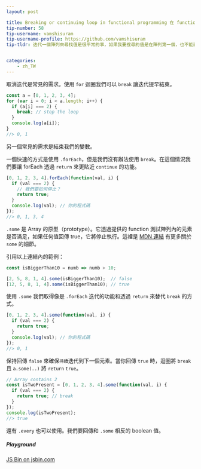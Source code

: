 ```yaml
---
layout: post

title: Breaking or continuing loop in functional programming 在 functionall programming
tip-number: 58
tip-username: vamshisuram
tip-username-profile: https://github.com/vamshisuram
tip-tldr: 迭代一個陣列來尋找值是很平常的事，如果我要搜尋的值是在陣列第一個，也不能直接從迴圈內部回傳，我們需要迭代整個陣列。在這個 tip 我們將看到如何使用 `.some` 和 `.every` 快速完成迭代。


categories:
    - zh_TW
---
```



取消迭代是常見的需求。使用 `for` 迴圈我們可以 `break` 讓迭代提早結束。

```javascript
const a = [0, 1, 2, 3, 4];
for (var i = 0; i < a.length; i++) {
  if (a[i] === 2) {
    break; // stop the loop
  }
  console.log(a[i]);
}
//> 0, 1
```

另一個常見的需求是結束我們的變數。

一個快速的方式是使用 `.forEach`，但是我們沒有辦法使用 `break`。在這個情況我們要讓 forEach 透過 `return` 來更貼近 `continue` 的功能。

```javascript
[0, 1, 2, 3, 4].forEach(function(val, i) {
  if (val === 2) {
    // 我們要如何停止？
    return true;
  }
  console.log(val); // 你的程式碼
});
//> 0, 1, 3, 4
```

`.some` 是 Array 的原型（prototype）。它透過提供的 function 測試陣列內的元素是否滿足，如果任何值回傳 true，它將停止執行。這裡是 [MDN 連結](https://developer.mozilla.org/en/docs/Web/JavaScript/Reference/Global_Objects/Array/some) 有更多關於 `some` 的細節。

引用以上連結內的範例：

```javascript
const isBiggerThan10 = numb => numb > 10;

[2, 5, 8, 1, 4].some(isBiggerThan10);  // false
[12, 5, 8, 1, 4].some(isBiggerThan10); // true
```

使用 `.some` 我們取得像是 `.forEach` 迭代的功能和透過 `return` 來替代 `break` 的方式。

```javascript
[0, 1, 2, 3, 4].some(function(val, i) {
  if (val === 2) {
    return true;
  }
  console.log(val); // 你的程式碼
});
//> 0, 1
```


保持回傳 `false` 來確保`持續`迭代到下一個元素。當你回傳 `true` 時，迴圈將 `break` 且 `a.some(..)` 將 `return` `true`。

```javascript
// Array contains 2
const isTwoPresent = [0, 1, 2, 3, 4].some(function(val, i) {
  if (val === 2) {
    return true; // break
  }
});
console.log(isTwoPresent);
//> true
```

還有 `.every` 也可以使用。我們要回傳和 `.some` 相反的 boolean 值。

##### Playground
<div>
  <a class="jsbin-embed" href="http://jsbin.com/jopeji/embed?js,console">JS Bin on jsbin.com</a><script src="http://static.jsbin.com/js/embed.min.js?3.39.11"></script>
</div>
